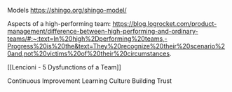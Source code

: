 Models
https://shingo.org/shingo-model/

Aspects of a high-performing team:
https://blog.logrocket.com/product-management/difference-between-high-performing-and-ordinary-teams/#:~:text=In%20high%2Dperforming%20teams,-Progress%20is%20the&text=They%20recognize%20their%20scenario%20and,not%20victims%20of%20their%20circumstances.

[[Lencioni - 5 Dysfunctions of a Team]]

Continuous Improvement
Learning Culture
Building Trust
